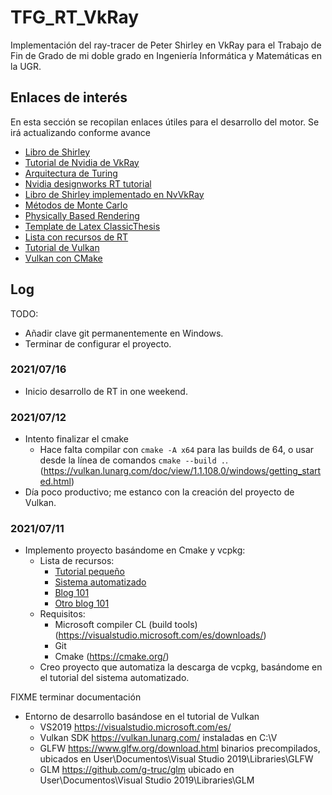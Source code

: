 # TFG_RT_VkRay
Implementación del ray-tracer de Peter Shirley en VkRay para el Trabajo de Fin de Grado de mi doble grado en Ingeniería Informática y Matemáticas en la UGR.

## Enlaces de interés

En esta sección se recopilan enlaces útiles para el desarrollo del motor. Se irá actualizando conforme avance

- [Libro de Shirley](https://raytracing.github.io/)
- [Tutorial de Nvidia de VkRay](https://nvpro-samples.github.io/vk_raytracing_tutorial_KHR/)
- [Arquitectura de Turing](https://developer.nvidia.com/blog/nvidia-turing-architecture-in-depth/)
- [Nvidia designworks RT tutorial](https://github.com/nvpro-samples/vk_raytracing_tutorial_KHR)
- [Libro de Shirley implementado en NvVkRay](https://github.com/GPSnoopy/RayTracingInVulkan)
- [Métodos de Monte Carlo](http://statweb.stanford.edu/~owen/mc/)
- [Physically Based Rendering](http://www.pbr-book.org/)
- [Template de Latex ClassicThesis](https://bitbucket.org/amiede/classicthesis/downloads)
- [Lista con recursos de RT](https://www.realtimerendering.com/raytracing.html)
- [Tutorial de Vulkan](https://vulkan-tutorial.com/Introduction)
- [Vulkan con CMake](https://vulkan.lunarg.com/doc/view/1.1.108.0/windows/getting_started.html)

## Log

TODO:
- Añadir clave git permanentemente en Windows.
- Terminar de configurar el proyecto.

### 2021/07/16
- Inicio desarrollo de RT in one weekend.

### 2021/07/12

- Intento finalizar el cmake
  - Hace falta compilar con `cmake -A x64` para las builds de 64, o usar desde la línea de comandos `cmake --build .`. (https://vulkan.lunarg.com/doc/view/1.1.108.0/windows/getting_started.html)
- Día poco productivo; me estanco con la creación del proyecto de Vulkan.

### 2021/07/11

- Implemento proyecto basándome en Cmake y vcpkg:
  - Lista de recursos:
    - [Tutorial pequeño](https://www.40tude.fr/how-to-use-vcpkg-with-vscode-and-cmake/)
    - [Sistema automatizado](https://cpptruths.blogspot.com/2019/03/bootstrapping-vcpkg-based-cmake-project.html)
    - [Blog 101](https://gamefromscratch.com/vcpkg-cpp-easy-mode-step-by-step-tutorial/)
    - [Otro blog 101](https://sam.elborai.me/blog/vscode-cpp-dev-environment-2020)
  - Requisitos:
    - Microsoft compiler CL (build tools) (https://visualstudio.microsoft.com/es/downloads/)
    - Git
    - Cmake (https://cmake.org/)
  - Creo proyecto que automatiza la descarga de vcpkg, basándome en el tutorial del sistema automatizado.

FIXME terminar documentación
- Entorno de desarrollo basándose en el tutorial de Vulkan
  - VS2019 https://visualstudio.microsoft.com/es/
  - Vulkan SDK https://vulkan.lunarg.com/ instaladas en C:\V
  - GLFW https://www.glfw.org/download.html binarios precompilados, ubicados en User\Documentos\Visual Studio 2019\Libraries\GLFW
  - GLM https://github.com/g-truc/glm ubicado en User\Documentos\Visual Studio 2019\Libraries\GLM